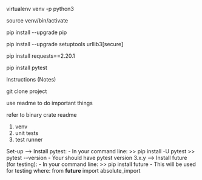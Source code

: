 virtualenv venv -p python3

source venv/bin/activate

pip install --upgrade pip

pip install --upgrade setuptools urllib3[secure]

pip install requests==2.20.1

pip install pytest


Instructions (Notes)

git clone project

use readme to do important things

refer to binary crate readme

1. venv
2. unit tests
3. test runner


Set-up
--> Install pytest:
    - In your command line:
        >> pip install -U pytest
        >> pytest --version
    - Your should have pytest version 3.x.y
--> Install future (for testing):
    - In your command line:
        >> pip install future
    - This will be used for testing where:
        from __future__ import absolute_import
